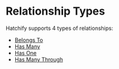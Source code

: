 # Relationship Types

Hatchify supports 4 types of relationships:

- [Belongs To](./belongs-to.md)
- [Has Many](./has-many.md)
- [Has One](./has-one.md)
- [Has Many Through](./has-many-through.md)
